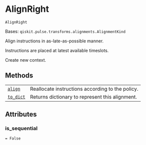 # AlignRight

<span id="undefined" />

`AlignRight`

Bases: `qiskit.pulse.transforms.alignments.AlignmentKind`

Align instructions in as-late-as-possible manner.

Instructions are placed at latest available timeslots.

Create new context.

## Methods

|                                                                                                                                                 |                                                  |
| ----------------------------------------------------------------------------------------------------------------------------------------------- | ------------------------------------------------ |
| [`align`](qiskit.pulse.transforms.AlignRight.align#qiskit.pulse.transforms.AlignRight.align "qiskit.pulse.transforms.AlignRight.align")         | Reallocate instructions according to the policy. |
| [`to_dict`](qiskit.pulse.transforms.AlignRight.to_dict#qiskit.pulse.transforms.AlignRight.to_dict "qiskit.pulse.transforms.AlignRight.to_dict") | Returns dictionary to represent this alignment.  |

## Attributes

<span id="undefined" />

### is\_sequential

`= False`
